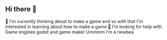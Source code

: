 ## Hi there 👋
🌱 I'm currently thinking about to make a game
and so with that I'm interested in learning about how to make a game
🤔 I’m looking for help with Game engines godot and game maker
Ummmm I'm a newbea 

<!--
**NeonTheNovaDesu/NeonTheNovaDesu** is a ✨ _special_ ✨ repository because its `README.md` (this file) appears on your GitHub profile.

Here are some ideas to get you started:

- 🔭 I’m currently working on ...
- 🌱 I’m currently learning ...
- 👯 I’m looking to collaborate on ...
- 🤔 I’m looking for help with ...
- 💬 Ask me about ...
- 📫 How to reach me: ...
- 😄 Pronouns: ...
- ⚡ Fun fact: ...
-->
